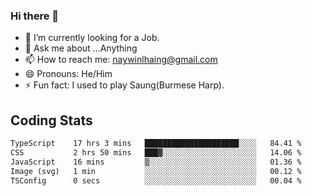 ### Hi there 👋

- 🔭 I’m currently looking for a Job.
- 💬 Ask me about ...Anything
- 📫 How to reach me: naywinlhaing@gmail.com
- 😄 Pronouns: He/Him
- ⚡ Fun fact: I used to play Saung(Burmese Harp).


## Coding Stats
<!--START_SECTION:waka-->

```txt
TypeScript    17 hrs 3 mins   █████████████████████░░░░   84.41 %
CSS           2 hrs 50 mins   ███▓░░░░░░░░░░░░░░░░░░░░░   14.06 %
JavaScript    16 mins         ▒░░░░░░░░░░░░░░░░░░░░░░░░   01.36 %
Image (svg)   1 min           ░░░░░░░░░░░░░░░░░░░░░░░░░   00.12 %
TSConfig      0 secs          ░░░░░░░░░░░░░░░░░░░░░░░░░   00.04 %
```

<!--END_SECTION:waka-->
